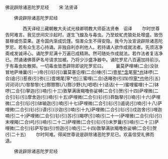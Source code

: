   佛说辟除诸恶陀罗尼经
　　宋 法贤译




　　佛说辟除诸恶陀罗尼经

　　　　西天译经三藏朝散大夫试光禄卿明教大师臣法贤奉　诏译
　　尔时世尊告阿难言。我见世间灾沴起时。遂生飞蝗及与毒虫。乃至蚊虻虎狼处处增盛。致伤苗稼或伤菜果。遂令国内渐成饥馑。恼害众生不得安隐。我今为汝宣说辟除诸恶陀罗尼。若有众生志心持诵。非独自利亦利他人。若持诵人欲作成就法者。先须洁净斋戒发诚谛心。诵陀罗尼满十万遍已成精熟。然可随处作成就法。若作法者复洁净已。然诵诸佛菩萨名号请求加被。乃将少沙盛净器中。诵陀罗尼八百遍加持前沙。于有毒虫处散掷。一切毒虫皆悉辟除即说陀罗尼曰。
　　曩莫萨哩嚩(二合)没驮冒地萨埵曩(引一)帝(引)钐(引)曩莫塞讫哩(二合)埵(引二)壹[牟*含](引)尾[寧*也](切身)钵啰(二合)逾(引)惹夜(引)弥(三)壹焬尾[寧*也]三蜜哩(二合)迭睹弥(引四)怛[寧*也](切身)他(引五)诃诃诃(六)黎黎黎(七)酂酂酂(八)酂沙野(九)呬呬(十)诘诘(十一)蜜哩蜜哩(十二)钵啰(二合引)拏迦(引)喃(引十三)敦拏满唐羯噜弥娑嚩(二合引)贺(引十四)萨哩微(二合引)钐(引)摩舍迦(引)喃(引十五)萨哩微(二合引)钐(引)莽酤拏(引)喃(引十六)萨哩微(二合引)钐(引)钵输迦(引)喃(引十七)萨哩微(二合引)钐(引)遏说(引)喃(引十八)萨哩微(二合引)钐(引)谟(引)沙迦(引)喃(引十九)萨哩微(二合引)钐(引)戍迦舍(引)哩迦喃(引二十)萨哩微(二合引)钐(引)苏(引)羯啰(引)喃(引二十一)萨哩微(二合引)钐(引)末哩羯(二合)吒(引)喃(引二十二)萨哩微(二合引)钐(引)末罗曩(引)喃(引二十三)萨哩微(二合引)钐萨写伽(引)怛迦(引)喃(引二十四)敦拏满驮羯噜弥娑嚩(二合引)贺(引二十五)
　　尔时阿难。得闻世尊说是辟除诸恶陀罗尼已。欢喜信受礼佛而退。

　　佛说辟除诸恶陀罗尼经



